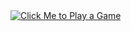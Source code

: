 <a href="https://example.com" target="_blank">
  <img src="https://img.shields.io/badge/🕹️_Click%20to%20Play%20Game!-purple?style=flat-square" alt="Click Me to Play a Game"/>
</a>
